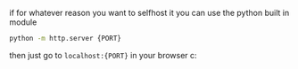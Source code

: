 if for whatever reason you want to selfhost it you can use the python built in module
```sh
python -m http.server {PORT}
```
then just go to `localhost:{PORT}` in your browser c:
